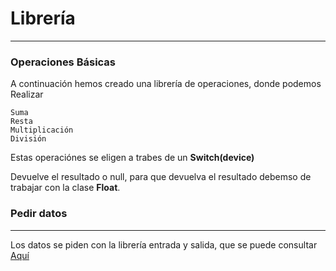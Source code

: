 # Librería

---

### Operaciones Básicas

A continuación hemos creado una librería de operaciones, donde podemos Realizar
    
    Suma
    Resta
    Multiplicación
    División

Estas operaciónes se eligen a trabes de un **Switch(device)** 

Devuelve el resultado o null, para que devuelva el resultado debemso de trabajar con la clase **Float**.

### Pedir datos

---
Los datos se piden con la librería entrada y salida, que se puede consultar [Aquí](https://github.com/marcosfa00/EntradaSalida)
